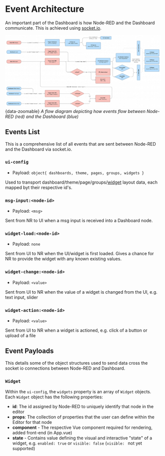 # Event Architecture

An important part of the Dashboard is how Node-RED and the Dashboard communicate. This is achieved using [socket.io](https://socket.io/).

![A flow diagram depicting how events flow between Node-RED and the Dashboard](../../assets/images/events-architecture.png){data-zoomable}
*A flow diagram depicting how events flow between Node-RED (red) and the Dashboard (blue)*

## Events List

This is a comprehensive list of all events that are sent between Node-RED and the Dashboard via socket.io.

### `ui-config`
- Payload: `object{ dashboards, theme, pages, groups, widgets }`

Used to transport dashboard/theme/page/groups/[widget](#widget) layout data, each mapped byt their respective id's.

### `msg-input:<node-id>`
- Payload: `<msg>`

Sent from NR to UI when a msg input is received into a Dashboard node.

### `widget-load:<node-id>`
- Payload: `none`

Sent from UI to NR when the UI/widget is first loaded. Gives a chance for NR to provide the widget with any known existing values.

### `widget-change:<node-id>`
- Payload: `<value>`

Sent from UI to NR when the value of a widget is changed from the UI, e.g. text input, slider

### `widget-action:<node-id>`
- Payload: `<value>`

Sent from UI to NR when a widget is actioned, e.g. click of a button or upload of a file

## Event Payloads

This details some of the object structures used to send data cross the socket io connections between Node-RED and Dashboard.

### `Widget`

Within the `ui-config`, the `widgets` property is an array of `Widget` objects. Each `Widget` object has the following properties:

- **id**: The id assigned by Node-RED to uniquely identify that node in the editor
- **props**: The collection of properties that the user can define within the Editor for that node
- **component** - The respective Vue component required for rendering, added front-end (in App.vue)
- **state** - Contains value defining the visual and interactive "state" of a widget, e.g. `enabled: true` or `visible: false` (`visible: ` not yet supported)
